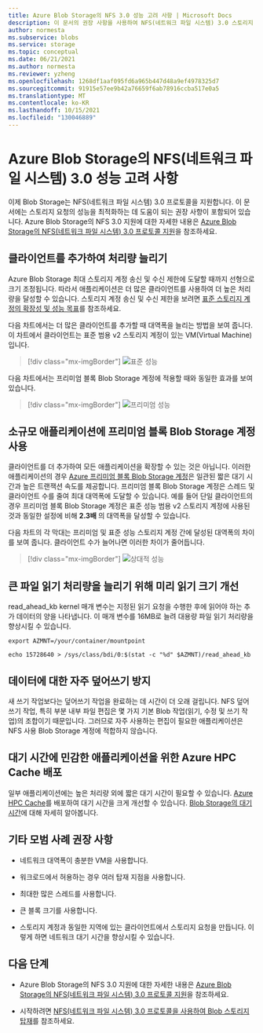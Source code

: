 ```yaml
---
title: Azure Blob Storage의 NFS 3.0 성능 고려 사항 | Microsoft Docs
description: 이 문서의 권장 사항을 사용하여 NFS(네트워크 파일 시스템) 3.0 스토리지 요청의 성능을 최적화합니다.
author: normesta
ms.subservice: blobs
ms.service: storage
ms.topic: conceptual
ms.date: 06/21/2021
ms.author: normesta
ms.reviewer: yzheng
ms.openlocfilehash: 1268df1aaf095fd6a965b447d48a9ef4978325d7
ms.sourcegitcommit: 91915e57ee9b42a76659f6ab78916ccba517e0a5
ms.translationtype: MT
ms.contentlocale: ko-KR
ms.lasthandoff: 10/15/2021
ms.locfileid: "130046889"
---
```

# <a name="network-file-system-nfs-30-performance-considerations-in-azure-blob-storage"></a>Azure Blob Storage의 NFS(네트워크 파일 시스템) 3.0 성능 고려 사항

이제 Blob Storage는 NFS(네트워크 파일 시스템) 3.0 프로토콜을 지원합니다. 이 문서에는 스토리지 요청의 성능을 최적화하는 데 도움이 되는 권장 사항이 포함되어 있습니다. Azure Blob Storage의 NFS 3.0 지원에 대한 자세한 내용은 [Azure Blob Storage의 NFS(네트워크 파일 시스템) 3.0 프로토콜 지원](network-file-system-protocol-support.md)을 참조하세요.

## <a name="add-clients-to-increase-throughput"></a>클라이언트를 추가하여 처리량 늘리기

Azure Blob Storage 최대 스토리지 계정 송신 및 수신 제한에 도달할 때까지 선형으로 크기 조정됩니다. 따라서 애플리케이션은 더 많은 클라이언트를 사용하여 더 높은 처리량을 달성할 수 있습니다. 스토리지 계정 송신 및 수신 제한을 보려면 [표준 스토리지 계정의 확장성 및 성능 목표](../common/scalability-targets-standard-account.md)를 참조하세요.

다음 차트에서는 더 많은 클라이언트를 추가할 때 대역폭을 늘리는 방법을 보여 줍니다. 이 차트에서 클라이언트는 표준 범용 v2 스토리지 계정이 있는 VM(Virtual Machine)입니다.

> [!div class="mx-imgBorder"]
> ![표준 성능](./media/network-file-system-protocol-support-performance/standard-performance-tier.png)

다음 차트에서는 프리미엄 블록 Blob Storage 계정에 적용할 때와 동일한 효과를 보여 있습니다.

> [!div class="mx-imgBorder"]
> ![프리미엄 성능](./media/network-file-system-protocol-support-performance/premium-performance-tier.png)

## <a name="use-premium-block-blob-storage-accounts-for-small-scale-applications"></a>소규모 애플리케이션에 프리미엄 블록 Blob Storage 계정 사용

클라이언트를 더 추가하여 모든 애플리케이션을 확장할 수 있는 것은 아닙니다. 이러한 애플리케이션의 경우 [Azure 프리미엄 블록 Blob Storage 계정](../common/storage-account-create.md)은 일관된 짧은 대기 시간과 높은 트랜잭션 속도를 제공합니다. 프리미엄 블록 Blob Storage 계정은 스레드 및 클라이언트 수를 줄여 최대 대역폭에 도달할 수 있습니다. 예를 들어 단일 클라이언트의 경우 프리미엄 블록 Blob Storage 계정은 표준 성능 범용 v2 스토리지 계정에 사용된 것과 동일한 설정에 비해 **2.3배** 의 대역폭을 달성할 수 있습니다.

다음 차트의 각 막대는 프리미엄 및 표준 성능 스토리지 계정 간에 달성된 대역폭의 차이를 보여 줍니다. 클라이언트 수가 늘어나면 이러한 차이가 줄어듭니다.

> [!div class="mx-imgBorder"]
> ![상대적 성능](./media/network-file-system-protocol-support-performance/relative-performance.png)

## <a name="improve-read-ahead-size-to-increase-large-file-read-throughput"></a>큰 파일 읽기 처리량을 늘리기 위해 미리 읽기 크기 개선

read_ahead_kb kernel 매개 변수는 지정된 읽기 요청을 수행한 후에 읽어야 하는 추가 데이터의 양을 나타냅니다. 이 매개 변수를 16MB로 늘려 대용량 파일 읽기 처리량을 향상시킬 수 있습니다.

```
export AZMNT=/your/container/mountpoint

echo 15728640 > /sys/class/bdi/0:$(stat -c "%d" $AZMNT)/read_ahead_kb
```

## <a name="avoid-frequent-overwrites-on-data"></a>데이터에 대한 자주 덮어쓰기 방지

새 쓰기 작업보다는 덮어쓰기 작업을 완료하는 데 시간이 더 오래 걸립니다. NFS 덮어쓰기 작업, 특히 부분 내부 파일 편집은 몇 가지 기본 Blob 작업(읽기, 수정 및 쓰기 작업)의 조합이기 때문입니다. 그러므로 자주 사용하는 편집이 필요한 애플리케이션은 NFS 사용 Blob Storage 계정에 적합하지 않습니다.

## <a name="deploy-azure-hpc-cache-for-latency-sensitive-applications"></a>대기 시간에 민감한 애플리케이션을 위한 Azure HPC Cache 배포

일부 애플리케이션에는 높은 처리량 외에 짧은 대기 시간이 필요할 수 있습니다. [Azure HPC Cache](../../hpc-cache/nfs-blob-considerations.md)를 배포하여 대기 시간을 크게 개선할 수 있습니다. [Blob Storage의 대기 시간](storage-blobs-latency.md)에 대해 자세히 알아봅니다.

## <a name="other-best-practice-recommendations"></a>기타 모범 사례 권장 사항

- 네트워크 대역폭이 충분한 VM을 사용합니다.

- 워크로드에서 허용하는 경우 여러 탑재 지점을 사용합니다.

- 최대한 많은 스레드를 사용합니다.

- 큰 블록 크기를 사용합니다.

- 스토리지 계정과 동일한 지역에 있는 클라이언트에서 스토리지 요청을 만듭니다. 이렇게 하면 네트워크 대기 시간을 향상시킬 수 있습니다.

## <a name="next-steps"></a>다음 단계

- Azure Blob Storage의 NFS 3.0 지원에 대한 자세한 내용은 [Azure Blob Storage의 NFS(네트워크 파일 시스템) 3.0 프로토콜 지원](network-file-system-protocol-support.md)을 참조하세요.

- 시작하려면 [NFS(네트워크 파일 시스템) 3.0 프로토콜을 사용하여 Blob 스토리지 탑재](network-file-system-protocol-support-how-to.md)를 참조하세요.

